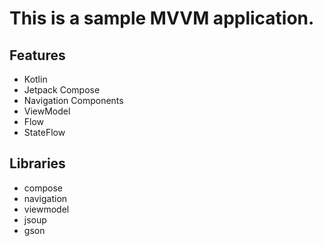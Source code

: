 # This is a sample MVVM application.

## Features
- Kotlin
- Jetpack Compose
- Navigation Components
- ViewModel
- Flow
- StateFlow


## Libraries
- compose
- navigation
- viewmodel
- jsoup
- gson